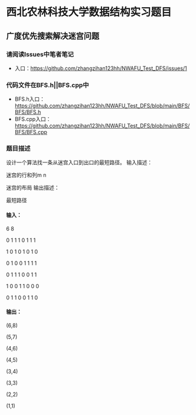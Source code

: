 # 西北农林科技大学数据结构实习题目
## 广度优先搜索解决迷宫问题
### 请阅读Issues中笔者笔记
* 入口：https://github.com/zhangzihan123hh/NWAFU_Test_DFS/issues/1
### 代码文件在BFS.h||BFS.cpp中
* BFS.h入口：https://github.com/zhangzihan123hh/NWAFU_Test_DFS/blob/main/BFS/BFS/BFS.h
* BFS.cpp入口：https://github.com/zhangzihan123hh/NWAFU_Test_DFS/blob/main/BFS/BFS/BFS.cpp
### 题目描述

设计一个算法找一条从迷宫入口到出口的最短路径。
输入描述：

迷宫的行和列m n

迷宫的布局
输出描述：

最短路径
####  输入：
6 8

0 1 1 1 0 1 1 1

1 0 1 0 1 0 1 0

0 1 0 0 1 1 1 1

0 1 1 1 0 0 1 1

1 0 0 1 1 0 0 0

0 1 1 0 0 1 1 0

#### 输出：

(6,8)

(5,7)

(4,6)

(4,5)

(3,4)

(3,3)

(2,2)

(1,1)
